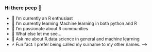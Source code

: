 ### Hi there peep 🤗
- 🔭 I’m currently an R enthusiast
- 🌱 I’m currently learning Machine learning in both python and R
- 👯 I’m passionate about R communities 
- 🤔 What else let me see...
- 💬 Ask me about R,data science in general and machine learning
- ⚡ Fun fact: I prefer being called my surname to my other names.
-->
